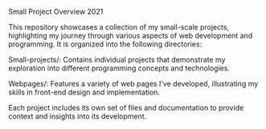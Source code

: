 Small Project Overview 2021

This repository showcases a collection of my small-scale projects, highlighting my journey through various aspects of web development and programming. It is organized into the following directories:

Small-projects/: Contains individual projects that demonstrate my exploration into different programming concepts and technologies.

Webpages/: Features a variety of web pages I've developed, illustrating my skills in front-end design and implementation.

Each project includes its own set of files and documentation to provide context and insights into its development.
